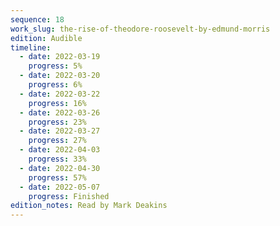 ```yaml
---
sequence: 18
work_slug: the-rise-of-theodore-roosevelt-by-edmund-morris
edition: Audible
timeline:
  - date: 2022-03-19
    progress: 5%
  - date: 2022-03-20
    progress: 6%
  - date: 2022-03-22
    progress: 16%
  - date: 2022-03-26
    progress: 23%
  - date: 2022-03-27
    progress: 27%
  - date: 2022-04-03
    progress: 33%
  - date: 2022-04-30
    progress: 57%
  - date: 2022-05-07
    progress: Finished
edition_notes: Read by Mark Deakins
---
```

